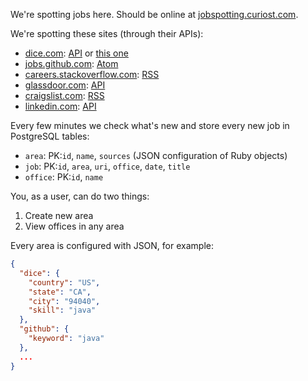 We're spotting jobs here. Should be online at [jobspotting.curiost.com](http://jobspotting.curiost.com).

We're spotting these sites (through their APIs):

 * [dice.com](http://www.dice.com): [API](http://www.dice.com/common//content/util/apidoc/jobsearch.html) or [this one](http://www.dice.com/common/content/documentation/api.html)
 * [jobs.github.com](http://jobs.github.com): [Atom](https://jobs.github.com/positions.atom)
 * [careers.stackoverflow.com](http://careers.stackoverflow.com): [RSS](http://careers.stackoverflow.com/jobs?searchTerm=ruby&location=london)
 * [glassdoor.com](http://www.glassdoor.com): [API](http://www.glassdoor.com/api/index.htm)
 * [craigslist.com](http://www.craigslist.com): [RSS](http://sfbay.craigslist.org/sof/index.rss)
 * [linkedin.com](http://www.linkedin.com): [API](https://developer.linkedin.com/apis#jobs)
 
Every few minutes we check what's new and store every new job in PostgreSQL tables:

 * `area`: PK:`id`, `name`, `sources` (JSON configuration of Ruby objects)
 * `job`: PK:`id`, `area`, `uri`, `office`, `date`, `title`
 * `office`: PK:`id`, `name`

You, as a user, can do two things:

 1. Create new area
 2. View offices in any area

Every area is configured with JSON, for example:

```json
{
  "dice": {
    "country": "US",
    "state": "CA",
    "city": "94040",
    "skill": "java"
  },
  "github": {
    "keyword": "java"
  },
  ...
}
```
